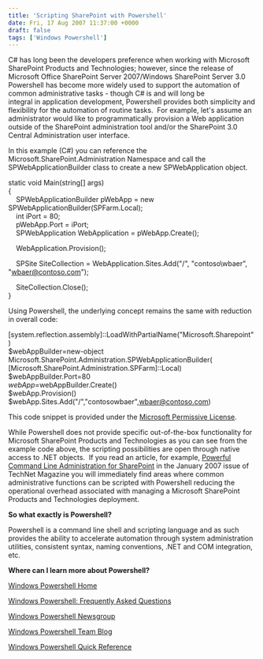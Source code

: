 ```yaml
---
title: 'Scripting SharePoint with Powershell'
date: Fri, 17 Aug 2007 11:37:00 +0000
draft: false
tags: ['Windows Powershell']
---
```


C# has long been the developers preference when working with Microsoft SharePoint Products and Technologies; however, since the release of Microsoft Office SharePoint Server 2007/Windows SharePoint Server 3.0 Powershell has become more widely used to support the automation of common administrative tasks - though C# is and will long be integral in application development, Powershell provides both simplicity and flexibility for the automation of routine tasks.  For example, let's assume an administrator would like to programmatically provision a Web application outside of the SharePoint administration tool and/or the SharePoint 3.0 Central Administration user interface.

In this example (C#) you can reference the Microsoft.SharePoint.Administration Namespace and call the SPWebApplicationBuilder class to create a new SPWebApplication object.

static void Main(string\[\] args)  
{  
    SPWebApplicationBuilder pWebApp = new SPWebApplicationBuilder(SPFarm.Local);  
    int iPort = 80;  
    pWebApp.Port = iPort;  
    SPWebApplication WebApplication = pWebApp.Create();

    WebApplication.Provision();

    SPSite SiteCollection = WebApplication.Sites.Add("/", "contoso\\wbaer", "wbaer@contoso.com");

    SiteCollection.Close();  
}

Using Powershell, the underlying concept remains the same with reduction in overall code:

\[system.reflection.assembly\]::LoadWithPartialName("Microsoft.Sharepoint")  
$webAppBuilder=new-object Microsoft.SharePoint.Administration.SPWebApplicationBuilder( \[Microsoft.SharePoint.Administration.SPFarm\]::Local)  
$webAppBuilder.Port=80  
$webApp=$webAppBuilder.Create()  
$webApp.Provision()  
$webApp.Sites.Add("/","contosowbaer",[wbaer@contoso.com](mailto:wbaer@contoso.com))

This code snippet is provided under the [Microsoft Permissive License](http://www.microsoft.com/resources/sharedsource/licensingbasics/permissivelicense.mspx).

While Powershell does not provide specific out-of-the-box functionality for Microsoft SharePoint Products and Technologies as you can see from the example code above, the scripting possibilities are open through native access to .NET objects.  If you read an article, for example, [Powerful Command Line Administration for SharePoint](http://www.microsoft.com/technet/technetmag/issues/2007/01/CommandPrompt/default.aspx) in the January 2007 issue of TechNet Magazine you will immediately find areas where common administrative functions can be scripted with Powershell reducing the operational overhead associated with managing a Microsoft SharePoint Products and Technologies deployment.

**So what exactly is Powershell?**

Powershell is a command line shell and scripting language and as such provides the ability to accelerate automation through system administration utilities, consistent syntax, naming conventions, .NET and COM integration, etc.

**Where can I learn more about Powershell?**

[Windows Powershell Home](http://www.microsoft.com/windowsserver2003/technologies/management/powershell/default.mspx)

[Windows Powershell: Frequently Asked Questions](http://www.microsoft.com/windowsserver2003/technologies/management/powershell/faq.mspx)

[Windows Powershell Newsgroup](http://www.microsoft.com/communities/newsgroups/en-us/default.aspx?dg=microsoft.public.windows.powershell&cat=en_US_3750E87B-4971-4A5C-A537-45F5D7ABBECC&lang=en&cr=US)

[Windows Powershell Team Blog](http://blogs.msdn.com/powershell)

[Windows Powershell Quick Reference](http://www.microsoft.com/downloads/info.aspx?na=22&p=8&SrcDisplayLang=en&SrcCategoryId=&SrcFamilyId=&u=%2fdownloads%2fdetails.aspx%3fFamilyID%3ddf8ed469-9007-401c-85e7-46649a32d0e0%26DisplayLang%3den)